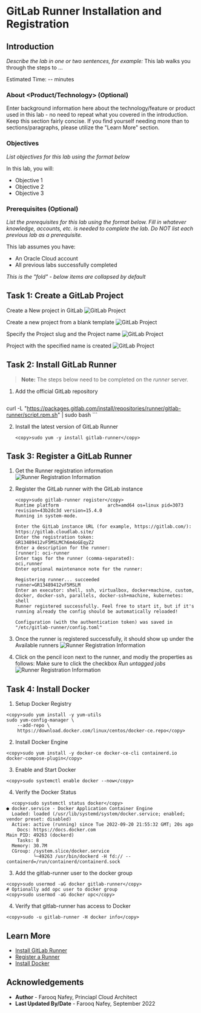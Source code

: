 # GitLab Runner Installation and Registration

## Introduction

*Describe the lab in one or two sentences, for example:* This lab walks you through the steps to ...

Estimated Time: -- minutes

### About <Product/Technology> (Optional)
Enter background information here about the technology/feature or product used in this lab - no need to repeat what you covered in the introduction. Keep this section fairly concise. If you find yourself needing more than to sections/paragraphs, please utilize the "Learn More" section.

### Objectives

*List objectives for this lab using the format below*

In this lab, you will:
* Objective 1
* Objective 2
* Objective 3

### Prerequisites (Optional)

*List the prerequisites for this lab using the format below. Fill in whatever knowledge, accounts, etc. is needed to complete the lab. Do NOT list each previous lab as a prerequisite.*

This lab assumes you have:
* An Oracle Cloud account
* All previous labs successfully completed


*This is the "fold" - below items are collapsed by default*


## Task 1: Create a GitLab Project


Create a New project in GitLab
![GitLab Project](images/project1.png)

Create a new project from a blank template
![GitLab Project](images/project2.png)

Specify the Project slug and the Project name
![GitLab Project](images/project3.png)

Project with the specified name is created
![GitLab Project](images/project4.png)


## Task 2: Install GitLab Runner

> **Note:** The steps below need to be completed on the *runner* server.

1. Add the official GitLab repository

    ```
  <copy>curl -L "https://packages.gitlab.com/install/repositories/runner/gitlab-runner/script.rpm.sh" | sudo bash</copy>
    ```



2. Install the latest version of GitLab Runner

    ```
	<copy>sudo yum -y install gitlab-runner</copy>
    ```

## Task 3: Register a GitLab Runner

1. Get the Runner registration information
![Runner Registration Information](images/runner1.png)

2. Register the GitLab runner with the GitLab instance 

    ```
    <copy>sudo gitlab-runner register</copy>
    Runtime platform                  arch=amd64 os=linux pid=3073 revision=43b2dc3d version=15.4.0
    Running in system-mode.

    Enter the GitLab instance URL (for example, https://gitlab.com/):
    https://gitlab.cloudlab.site/
    Enter the registration token:
    GR13489412vF5MSLMCh6m4oGEqyZ2
    Enter a description for the runner:
    [runner]: oci-runner
    Enter tags for the runner (comma-separated):
    oci,runner
    Enter optional maintenance note for the runner:

    Registering runner... succeeded                     runner=GR13489412vF5MSLM
    Enter an executor: shell, ssh, virtualbox, docker+machine, custom, docker, docker-ssh, parallels, docker-ssh+machine, kubernetes:
    shell
    Runner registered successfully. Feel free to start it, but if it's running already the config should be automatically reloaded!

    Configuration (with the authentication token) was saved in "/etc/gitlab-runner/config.toml"
    ```

3. Once the runner is registered successfully, it should show up under the Available runners
![Runner Registration Information](images/runner2.png)

4. Click on the pencil icon next to the runner, and modiy the properties as follows:
Make sure to click the checkbox *Run untagged jobs*
![Runner Registration Information](images/runner3.png)

## Task 4: Install Docker

1. Setup Docker Registry

  ```
  <copy>sudo yum install -y yum-utils
  sudo yum-config-manager \
      --add-repo \
      https://download.docker.com/linux/centos/docker-ce.repo</copy>
  ```

2. Install Docker Engine

  ```
  <copy>sudo yum install -y docker-ce docker-ce-cli containerd.io docker-compose-plugin</copy>
  ```


3. Enable and Start Docker
  ```
  <copy>sudo systemctl enable docker --now</copy>
  ```

4. Verify the Docker Status
  ```
    <copy>sudo systemctl status docker</copy>
  ● docker.service - Docker Application Container Engine
    Loaded: loaded (/usr/lib/systemd/system/docker.service; enabled; vendor preset: disabled)
    Active: active (running) since Tue 2022-09-20 21:55:32 GMT; 20s ago
      Docs: https://docs.docker.com
  Main PID: 49263 (dockerd)
      Tasks: 8
    Memory: 30.7M
    CGroup: /system.slice/docker.service
            └─49263 /usr/bin/dockerd -H fd:// --containerd=/run/containerd/containerd.sock
  ```

3. Add the gitlab-runner user to the docker group
  ```
  <copy>sudo usermod -aG docker gitlab-runner</copy>
  # Optionally add opc user to docker group
  <copy>sudo usermod -aG docker opc</copy>
  ```

4. Verify that gitlab-runner has access to Docker
  ```
  <copy>sudo -u gitlab-runner -H docker info</copy>
  ```

## Learn More

* [Install GitLab Runner](https://docs.gitlab.com/runner/install/linux-repository.html)
* [Register a Runner](https://docs.gitlab.com/runner/register/)
* [Install Docker](https://docs.docker.com/engine/install/centos/)


## Acknowledgements
* **Author** - Farooq Nafey, Princiapl Cloud Architect
* **Last Updated By/Date** - Farooq Nafey, September 2022
